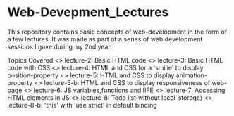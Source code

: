 # Web-Devepment_Lectures
This repository contains basic concepts of web-development in the form of a few lectures. It was made as part of a series of web development sessions I gave during my 2nd year.


Topics Covered
<> lecture-2: Basic HTML code
<> lecture-3: Basic HTML code with CSS
<> lecture-4: HTML and CSS for a 'smilie' to display position-property
<> lecture-5: HTML and CSS to display animation-property
<> lecture-5-b: HTML and CSS to display responsiveness of web-page
<> lecture-6: JS variables,functions and IIFE
<> lecture-7: Accessing HTML elements in JS
<> lecture-8: Todo list(without local-storage)
<> lecture-8-b: 'this' with 'use strict' in default binding
